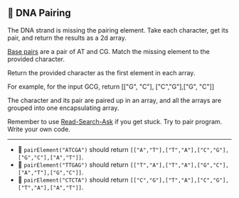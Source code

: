 🚀 DNA Pairing
--------------

The DNA strand is missing the pairing element. Take each character, get its pair, and return the results as a 2d array.

[Base pairs](http://en.wikipedia.org/wiki/Base_pair) are a pair of AT and CG. Match the missing element to the provided character.

Return the provided character as the first element in each array.

For example, for the input GCG, return \[\["G", "C"\], \["C","G"\],\["G", "C"\]\]

The character and its pair are paired up in an array, and all the arrays are grouped into one encapsulating array.

Remember to use [Read-Search-Ask](https://www.freecodecamp.org/forum/t/how-to-get-help-when-you-are-stuck-coding/19514) if you get stuck. Try to pair program. Write your own code.

* * *

*   🧪 `pairElement("ATCGA")` should return `[["A","T"],["T","A"],["C","G"],["G","C"],["A","T"]]`.
*   🧪 `pairElement("TTGAG")` should return `[["T","A"],["T","A"],["G","C"],["A","T"],["G","C"]]`.
*   🧪 `pairElement("CTCTA")` should return `[["C","G"],["T","A"],["C","G"],["T","A"],["A","T"]]`.